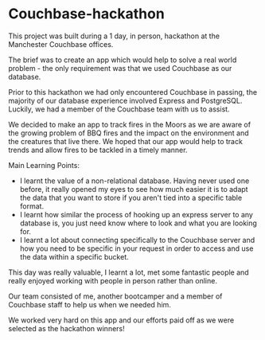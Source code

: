 # Couchbase-hackathon

This project was built during a 1 day, in person, hackathon at the Manchester Couchbase offices.

The brief was to create an app which would help to solve a real world problem - the only requirement was that we used Couchbase as our database.

Prior to this hackathon we had only encountered Couchbase in passing, the majority of our database experience involved Express and PostgreSQL. Luckily, we had a member of the Couchbase team with us to assist.

We decided to make an app to track fires in the Moors as we are aware of the growing problem of BBQ fires and the impact on the environment and the creatures that live there. We hoped that our app would help to track trends and allow fires to be tackled in a timely manner.

Main Learning Points:
- I learnt the value of a non-relational database. Having never used one before, it really opened my eyes to see how much easier it is to adapt the data that you want to store if you aren't tied into a specific table format.
- I learnt how similar the process of hooking up an express server to any database is, you just need know where to look and what you are looking for.
- I learnt a lot about connecting specifically to the Couchbase server and how you need to be specific in your request in order to access and use the data within a specific bucket.

This day was really valuable, I learnt a lot, met some fantastic people and really enjoyed working with people in person rather than online.

Our team consisted of me, another bootcamper and a member of Couchbase staff to help us when we needed him.

We worked very hard on this app and our efforts paid off as we were selected as the hackathon winners!
